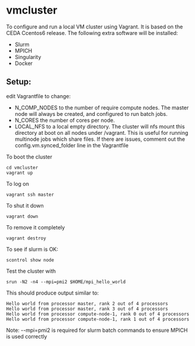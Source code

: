 # vmcluster

To configure and run a local VM cluster using Vagrant. It is based on the CEDA Ccentos6 release. The following extra software will be installed:
- Slurm
- MPICH
- Singularity
- Docker

## Setup:

edit Vagrantfile to change:
- N_COMP_NODES to the number of require compute nodes. The master node will always be created, and configured to run batch jobs.
- N_CORES the number of cores per node.
- LOCAL_NFS to a local empty directory. The cluster will nfs mount this directory at boot on all nodes under /vagrant. This is useful for running multinode jobs which share files. If there are issues, comment out the config.vm.synced_folder line in the Vagrantfile

To boot the cluster
```
cd vmcluster
vagrant up
```

To log on
```
vagrant ssh master
```

To shut it down
```
vagrant down
```

To remove it completely
```
vagrant destroy
```


To see if slurm is OK:
```
scontrol show node
```


Test the cluster with
```
srun -N2 -n4 --mpi=pmi2 $HOME/mpi_hello_world
```

This should produce output similar to:

```
Hello world from processor master, rank 2 out of 4 processors
Hello world from processor master, rank 3 out of 4 processors
Hello world from processor compute-node-1, rank 0 out of 4 processors
Hello world from processor compute-node-1, rank 1 out of 4 processors
```

Note: --mpi=pmi2 is required for slurm batch commands to ensure MPICH is used correctly